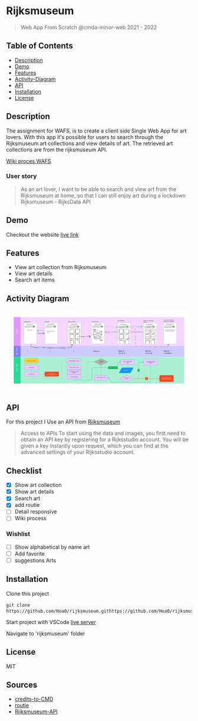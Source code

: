 # Rijksmuseum

> Web App From Scratch @cmda-minor-web 2021 - 2022

## Table of Contents

- [Description](#description)
- [Demo](#demo)
- [Features](#features)
- [Activity-Diagram](#Activity-Diagram)
- [API](#api)
- [Installation](#Installation)
- [License](#License)

## Description

The assignment for WAFS, is to create a client side Single Web App for art lovers. With this app it's possible for users to search through the Rijksmuseum art collections and view details of art. The retrieved art collections are from the rijksmuseum API.

[Wiki proces WAFS](https://github.com/Hoa0/rijksmuseum/wiki/Process-WAFS)

### User story

> As an art lover, I want to be able to search and view art from the Rijksmuseum at home, so that I can still enjoy art during a lockdown Rijksmuseum - RijksData API

## Demo

Checkout the website [live link](https://hoa0.github.io//rijksmuseum/rijksmuseum/index.html)

## Features

- View art collection from Rijksmuseum
- View art details
- Search art items

## Activity Diagram

<img src="https://github.com/Hoa0/rijksmuseum/blob/main/docs/img/wafs-activityDiagram.png" width="1000">

## API

For this project I Use an API from [Rijksmuseum](https://data.rijksmuseum.nl/object-metadata/api/)

> Access to APIs
> To start using the data and images, you first need to obtain an API key by registering for a Rijksstudio account. You will be given a key instantly upon request, which you can find at the advanced settings of your Rijksstudio account.

## Checklist

- [x] Show art collection
- [x] Show art details
- [x] Search art
- [x] add routie
- [ ] Detail responsive
- [ ] Wiki process

### Wishlist

- [ ] Show alphabetical by name art
- [ ] Add favorite
- [ ] suggestions Arts

## Installation

Clone this project

```commandline
git clone https://github.com/Hoa0/rijksmuseum.githttps://github.com/Hoa0/rijksmuseum.git
```

Start project with VSCode [live server](https://marketplace.visualstudio.com/items?itemName=ritwickdey.LiveServer)

Navigate to 'rijksmuseum' folder

## License

MIT

## Sources

- [credits-to-CMD](https://github.com/cmda-minor-web/web-app-from-scratch-2122)
- [routie](http://projects.jga.me/routie/)
- [Rijksmuseum-API](https://data.rijksmuseum.nl/object-metadata/api/)
